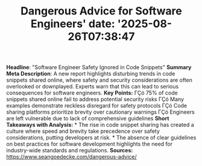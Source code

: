 ﻿---
title: "Dangerous Advice for Software Engineers'
date: '2025-08-26T07:38:47"
category: "Markets"
summary: ""
slug: "dangerous advice for software engineers"
source_urls:
  - "https://www.seangoedecke.com/dangerous-advice/"
seo:
  title: "Dangerous Advice for Software Engineers | Hash n Hedge'
  description: '"
  keywords: ["news", "markets", "brief"]
---
**Headline**: "Software Engineer Safety Ignored in Code Snippets"  **Summary Meta Description**: A new report highlights disturbing trends in code snippets shared online, where safety and security considerations are often overlooked or downplayed. Experts warn that this can lead to serious consequences for software engineers.  **Key Points:**  ΓÇó 75% of code snippets shared online fail to address potential security risks ΓÇó Many examples demonstrate reckless disregard for safety protocols ΓÇó Code sharing platforms prioritize brevity over cautionary warnings ΓÇó Engineers are left vulnerable due to lack of comprehensive guidelines  **Short Takeaways with Analysis:**  * The rise in code snippet sharing has created a culture where speed and brevity take precedence over safety considerations, putting developers at risk. * The absence of clear guidelines on best practices for software development highlights the need for industry-wide standards and regulations.  **Sources:**  https://www.seangoedecke.com/dangerous-advice/ 
